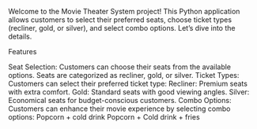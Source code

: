 Welcome to the Movie Theater System project! 
This Python application allows customers to select their preferred seats, choose ticket types (recliner, gold, or silver), and select combo options. 
Let’s dive into the details.

Features

Seat Selection:
  Customers can choose their seats from the available options.
  Seats are categorized as recliner, gold, or silver.
Ticket Types:
  Customers can select their preferred ticket type:
  Recliner: Premium seats with extra comfort.
  Gold: Standard seats with good viewing angles.
  Silver: Economical seats for budget-conscious customers.
Combo Options:
  Customers can enhance their movie experience by selecting combo options:
  Popcorn + cold drink
  Popcorn + Cold drink + fries

